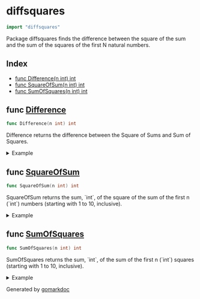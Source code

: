 <!-- Code generated by gomarkdoc. DO NOT EDIT -->

# diffsquares

```go
import "diffsquares"
```

Package diffsquares finds the difference between the square of the sum and the sum of the squares of the first N natural numbers\.

## Index

- [func Difference(n int) int](<#func-difference>)
- [func SquareOfSum(n int) int](<#func-squareofsum>)
- [func SumOfSquares(n int) int](<#func-sumofsquares>)


## func [Difference](<https://github.com/vpayno/exercism-workspace/blob/main/go/difference-of-squares/difference_of_squares.go#L29>)

```go
func Difference(n int) int
```

Difference returns the difference between the Square of Sums and Sum of Squares\.

<details><summary>Example</summary>
<p>

```go
{
	fmt.Println(Difference(10))
	fmt.Println(Difference(12345))
	fmt.Println(Difference(54321))

}
```

#### Output

```
2640
5806679228129780
2176789148168973847
```

</p>
</details>

## func [SquareOfSum](<https://github.com/vpayno/exercism-workspace/blob/main/go/difference-of-squares/difference_of_squares.go#L7>)

```go
func SquareOfSum(n int) int
```

SquareOfSum returns the sum\, \`int\`\, of the square of the sum of the first n \(\`int\`\) numbers \(starting with 1 to 10\, inclusive\)\.

<details><summary>Example</summary>
<p>

```go
{
	fmt.Println(SquareOfSum(10))
	fmt.Println(SquareOfSum(12345))
	fmt.Println(SquareOfSum(54321))

}
```

#### Output

```
3025
5807306426319225
2176842579255607808
```

</p>
</details>

## func [SumOfSquares](<https://github.com/vpayno/exercism-workspace/blob/main/go/difference-of-squares/difference_of_squares.go#L18>)

```go
func SumOfSquares(n int) int
```

SumOfSquares returns the sum\, \`int\`\, of the sum of the first n \(\`int\`\) squares \(starting with 1 to 10\, inclusive\)\.

<details><summary>Example</summary>
<p>

```go
{
	fmt.Println(SumOfSquares(10))
	fmt.Println(SumOfSquares(12345))
	fmt.Println(SumOfSquares(54321))

}
```

#### Output

```
385
627198189445
53431086633961
```

</p>
</details>



Generated by [gomarkdoc](<https://github.com/princjef/gomarkdoc>)
